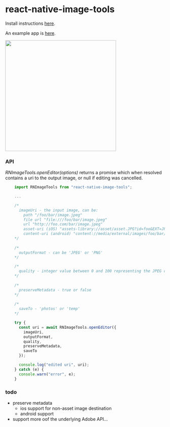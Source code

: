 # react-native-image-tools

Install instructions [here](./docs/install.md).

An example app is [here](https://github.com/npomfret/rn-image-tools-example).

<img src="docs/demo.gif" width="350">

### API


_RNImageTools.openEditor(options)_ returns a promise which when resolved contains a uri to the output image, or null if editing was cancelled.

```javascript
    import RNImageTools from "react-native-image-tools";

    ...

    /*
      imageUri - the input image, can be:
        path "/foo/bar/image.jpeg"
        file url "file:///foo/bar/image.jpeg"
        url "http://foo.com/bar/image.jpeg"
        asset-uri (iOS) "assets-library://asset/asset.JPG?id=foo&EXT=JPG
        content-uri (android) "content://media/external/images/foo/bar/JPEG"
    */
    
    /*
      outputFormat - can be 'JPEG' or 'PNG'
    */

    /*
      quality - integer value between 0 and 100 representing the JPEG compression %.  Ignored for PNG.
    */
    
    /*
      preserveMetadata - true or false
    */
    
    /*
      saveTo - 'photos' or 'temp'
    */

    try {
      const uri = await RNImageTools.openEditor({
        imageUri,
        outputFormat,
        quality,
        preserveMetadata,
        saveTo
      });

      console.log("edited uri", uri);
    } catch (e) {
      console.warn("error", e);
    }
```

### todo

 * preserve metadata
   * ios support for non-asset image destination
   * android support
 * support more oof the underlying Adobe API...  